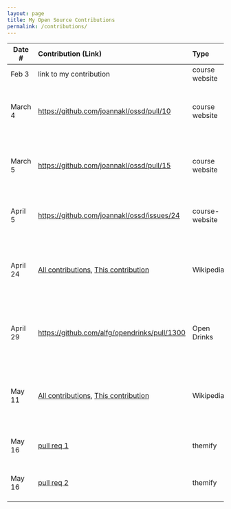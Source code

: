 ```yaml
---
layout: page
title: My Open Source Contributions
permalink: /contributions/
---
```


<!--
Type of the contribution should be "Wikipedia edit", "OpenStreet Map feature", "Documentation", "Course website", "Blog",
"Browser Add-on", etc.

The description should include a brief summary of what you did.

The link should bring us to a public page that shows your contribution. 

Replace the first row with your own contribution. 

-->





| Date #       | Contribution (Link)  | Type  | Description |
|---|:---|:---|:---|
| Feb 3   | link to my contribution    | course website    |   I fixed a broken link.    |
|  March 4   |  https://github.com/joannakl/ossd/pull/10   |   course website  |   I commented on a pull request pointing out a typo   |
|   March 5  |  https://github.com/joannakl/ossd/pull/15   |   course website  |   I created a pull request to fix issue of missing images for textbooks   |
| April 5 | https://github.com/joannakl/ossd/issues/24 | course-website | I reported an incorrect link for an article |
| April 24 | [All contributions](https://en.wikipedia.org/w/index.php?target=Jlb981&namespace=all&tagfilter=&start=&end=&title=Special%3AContributions&limit=50), [This contribution](https://en.wikipedia.org/w/index.php?title=Campus_of_New_York_University&diff=prev&oldid=1084466577) | Wikipedia | I updated the recent acquisitions of NYU on the [Campus of NYU page](https://en.wikipedia.org/wiki/Campus_of_New_York_University) |
| April 29 | https://github.com/alfg/opendrinks/pull/1300 | Open Drinks | I added a new drink to their collection of open sourced drinks|
| May 11 | [All contributions](https://en.wikipedia.org/w/index.php?target=Jlb981&namespace=all&tagfilter=&start=&end=&title=Special%3AContributions&limit=50), [This contribution](https://en.wikipedia.org/w/index.php?title=Kendrick_Lamar&diff=prev&oldid=1087322330) | Wikipedia | I updated the description of Kendrick Lamar's latest music video|
|May 16| [pull req 1](https://github.com/ossd-sp22/themify/pull/1) | themify | reviewed and merged pull request |
|May 16| [pull req 2](https://github.com/ossd-sp22/themify/pull/2/) | themify | reviewed and merged pull request |

